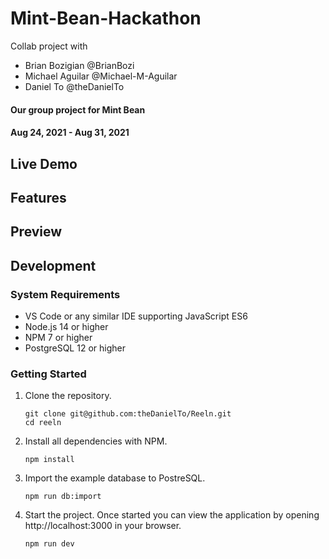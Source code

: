 # Mint-Bean-Hackathon

Collab project with
* Brian Bozigian @BrianBozi
* Michael Aguilar @Michael-M-Aguilar
* Daniel To @theDanielTo

#### Our group project for Mint Bean
#### Aug 24, 2021 - Aug 31, 2021

## Live Demo

## Features

## Preview

## Development

### System Requirements

- VS Code or any similar IDE supporting JavaScript ES6
- Node.js 14 or higher
- NPM 7 or higher
- PostgreSQL 12 or higher

### Getting Started

1. Clone the repository.

    ```shell
    git clone git@github.com:theDanielTo/Reeln.git
    cd reeln
    ```
    
2. Install all dependencies with NPM.

    ```shell
    npm install
    ```
    
3. Import the example database to PostreSQL.

    ```shell
    npm run db:import
    ```

4. Start the project. Once started you can view the application by opening http://localhost:3000 in your browser.

    ```shell
    npm run dev
    ```

